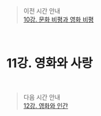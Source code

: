> 이전 시간 안내  
> [10강. 문화 비평과 영화 비평](./10_Cultural_Criticism_and_Movie_Criticism.md)  

<br>

# 11강. 영화와 사랑  

<br>

> 다음 시간 안내  
> [12강. 영화와 인간](./12_movies_and_humans.md)  